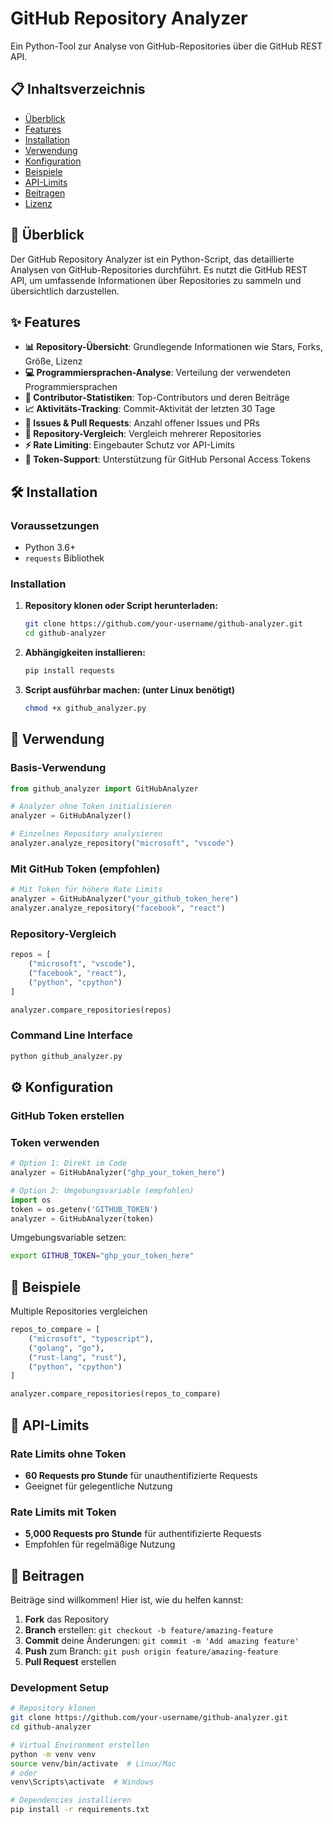 # GitHub Repository Analyzer

Ein Python-Tool zur Analyse von GitHub-Repositories über die GitHub REST API.

## 📋 Inhaltsverzeichnis

- [Überblick](#überblick)
- [Features](#features)
- [Installation](#installation)
- [Verwendung](#verwendung)
- [Konfiguration](#konfiguration)
- [Beispiele](#beispiele)
- [API-Limits](#api-limits)
- [Beitragen](#beitragen)
- [Lizenz](#lizenz)

## 🚀 Überblick

Der GitHub Repository Analyzer ist ein Python-Script, das detaillierte Analysen von GitHub-Repositories durchführt. Es nutzt die GitHub REST API, um umfassende Informationen über Repositories zu sammeln und übersichtlich darzustellen.

## ✨ Features

- **📊 Repository-Übersicht**: Grundlegende Informationen wie Stars, Forks, Größe, Lizenz
- **💻 Programmiersprachen-Analyse**: Verteilung der verwendeten Programmiersprachen
- **👥 Contributor-Statistiken**: Top-Contributors und deren Beiträge
- **📈 Aktivitäts-Tracking**: Commit-Aktivität der letzten 30 Tage
- **🐛 Issues & Pull Requests**: Anzahl offener Issues und PRs
- **🔄 Repository-Vergleich**: Vergleich mehrerer Repositories
- **⚡ Rate Limiting**: Eingebauter Schutz vor API-Limits
- **🔐 Token-Support**: Unterstützung für GitHub Personal Access Tokens

## 🛠 Installation

### Voraussetzungen

- Python 3.6+
- `requests` Bibliothek

### Installation

1. **Repository klonen oder Script herunterladen:**
   ```bash
   git clone https://github.com/your-username/github-analyzer.git
   cd github-analyzer
   ```

2. **Abhängigkeiten installieren:**
   ```bash
   pip install requests
   ```

3. **Script ausführbar machen: (unter Linux benötigt)**
   ```bash
   chmod +x github_analyzer.py
   ```

## 🎯 Verwendung

### Basis-Verwendung

```python
from github_analyzer import GitHubAnalyzer

# Analyzer ohne Token initialisieren
analyzer = GitHubAnalyzer()

# Einzelnes Repository analysieren
analyzer.analyze_repository("microsoft", "vscode")
```

### Mit GitHub Token (empfohlen)

```python
# Mit Token für höhere Rate Limits
analyzer = GitHubAnalyzer("your_github_token_here")
analyzer.analyze_repository("facebook", "react")
```

### Repository-Vergleich

```python
repos = [
    ("microsoft", "vscode"),
    ("facebook", "react"),
    ("python", "cpython")
]

analyzer.compare_repositories(repos)
```

### Command Line Interface

```bash
python github_analyzer.py
```

## ⚙️ Konfiguration

### GitHub Token erstellen

### Token verwenden

```python
# Option 1: Direkt im Code
analyzer = GitHubAnalyzer("ghp_your_token_here")

# Option 2: Umgebungsvariable (empfohlen)
import os
token = os.getenv('GITHUB_TOKEN')
analyzer = GitHubAnalyzer(token)
```

Umgebungsvariable setzen:
```bash
export GITHUB_TOKEN="ghp_your_token_here"
```

## 📝 Beispiele

Multiple Repositories vergleichen

```python
repos_to_compare = [
    ("microsoft", "typescript"),
    ("golang", "go"),
    ("rust-lang", "rust"),
    ("python", "cpython")
]

analyzer.compare_repositories(repos_to_compare)
```



## 🚦 API-Limits

### Rate Limits ohne Token
- **60 Requests pro Stunde** für unauthentifizierte Requests
- Geeignet für gelegentliche Nutzung

### Rate Limits mit Token
- **5,000 Requests pro Stunde** für authentifizierte Requests
- Empfohlen für regelmäßige Nutzung




## 🤝 Beitragen

Beiträge sind willkommen! Hier ist, wie du helfen kannst:

1. **Fork** das Repository
2. **Branch** erstellen: `git checkout -b feature/amazing-feature`
3. **Commit** deine Änderungen: `git commit -m 'Add amazing feature'`
4. **Push** zum Branch: `git push origin feature/amazing-feature`
5. **Pull Request** erstellen

### Development Setup

```bash
# Repository klonen
git clone https://github.com/your-username/github-analyzer.git
cd github-analyzer

# Virtual Environment erstellen
python -m venv venv
source venv/bin/activate  # Linux/Mac
# oder
venv\Scripts\activate  # Windows

# Dependencies installieren
pip install -r requirements.txt
```


